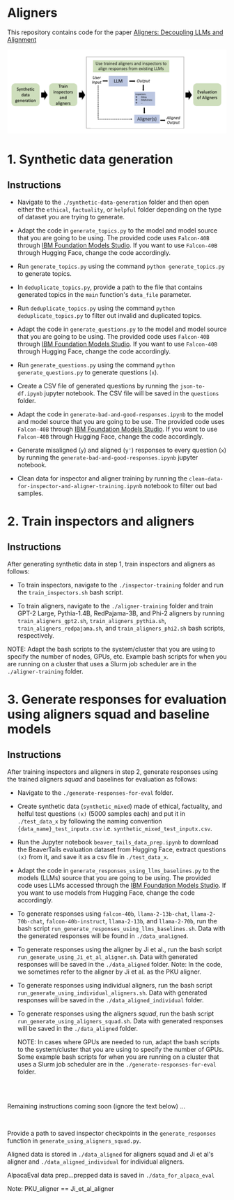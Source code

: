 # Aligners
This repository contains code for the paper [Aligners: Decoupling LLMs and Alignment](https://arxiv.org/pdf/2403.04224)

![title](images/pipeline.png)

# 1. Synthetic data generation
## Instructions

- Navigate to the ```./synthetic-data-generation``` folder and then open either the ```ethical```, ```factuality```, or ```helpful``` folder depending on the type of dataset you are trying to generate.

- Adapt the code in ```generate_topics.py``` to the model and model source that you are going to be using. The provided code uses ```Falcon-40B``` through [IBM Foundation Models Studio](https://ibm.github.io/ibm-generative-ai/v3.0.0/getting_started.html). If you want to use ```Falcon-40B``` through Hugging Face, change the code accordingly.
  
- Run ```generate_topics.py``` using the command ```python generate_topics.py``` to generate topics.
  
- In ```deduplicate_topics.py```, provide a path to the file that contains generated topics in the ```main``` function's ```data_file``` parameter.
  
- Run ```deduplicate_topics.py``` using the command ```python deduplicate_topics.py``` to filter out invalid and duplicated topics.

- Adapt the code in ```generate_questions.py``` to the model and model source that you are going to be using. The provided code uses ```Falcon-40B``` through [IBM Foundation Models Studio](https://ibm.github.io/ibm-generative-ai/v3.0.0/getting_started.html). If you want to use ```Falcon-40B``` through Hugging Face, change the code accordingly.
  
- Run ```generate_questions.py``` using the command ```python generate_questions.py``` to generate questions (```x```).

- Create a CSV file of generated questions by running the ```json-to-df.ipynb``` jupyter notebook. The CSV file will be saved in the ```questions``` folder.

- Adapt the code in ```generate-bad-and-good-responses.ipynb``` to the model and model source that you are going to be use. The provided code uses ```Falcon-40B``` through [IBM Foundation Models Studio](https://ibm.github.io/ibm-generative-ai/v3.0.0/getting_started.html). If you want to use ```Falcon-40B``` through Hugging Face, change the code accordingly.

- Generate misaligned (```y```) and aligned (```y'```) responses to every question (```x```) by running the ```generate-bad-and-good-responses.ipynb``` jupyter notebook.

- Clean data for inspector and aligner training by running the ```clean-data-for-inspector-and-aligner-training.ipynb``` notebook to filter out bad samples.


# 2. Train inspectors and aligners
## Instructions

After generating synthetic data in step 1, train inspectors and aligners as follows:

- To train inspectors, navigate to the ```./inspector-training``` folder and run the ```train_inspectors.sh``` bash script.
  
- To train aligners, navigate to the ```./aligner-training``` folder and train GPT-2 Large, Pythia-1.4B, RedPajama-3B, and Phi-2 aligners by running ```train_aligners_gpt2.sh```, ```train_aligners_pythia.sh```, ```train_aligners_redpajama.sh```, and ```train_aligners_phi2.sh``` bash scripts, respectively.

NOTE: Adapt the bash scripts to the system/cluster that you are using to specify the number of nodes, GPUs, etc. Example bash scripts for when you are running on a cluster that uses a Slurm job scheduler are in the ```./aligner-training``` folder.


# 3. Generate responses for evaluation using aligners squad and baseline models
## Instructions

After training inspectors and aligners in step 2, generate responses using the trained aligners *squad* and baselines for evaluation as follows:

- Navigate to the ```./generate-responses-for-eval``` folder.

- Create synthetic data (```synthetic_mixed```) made of ethical, factuality, and helful test questions ```(x)``` (5000 samples each) and put it in ```./test_data_x``` by following the naming convention ```{data_name}_test_inputx.csv``` i.e. ```synthetic_mixed_test_inputx.csv```.

- Run the Jupyter notebook ```beaver_tails_data_prep.ipynb``` to download the BeaverTails evaluation dataset from Hugging Face, extract questions ```(x)``` from it, and save it as a csv file in ```./test_data_x```.

- Adapt the code in ```generate_responses_using_llms_baselines.py``` to the models (LLMs) source that you are going to be using. The provided code uses LLMs accessed through the [IBM Foundation Models Studio](https://ibm.github.io/ibm-generative-ai/v3.0.0/getting_started.html). If you want to use models from Hugging Face, change the code accordingly.

- To generate responses using ```falcon-40b```, ```llama-2-13b-chat```, ```llama-2-70b-chat```, ```falcon-40b-instruct```, ```llama-2-13b```, and ```llama-2-70b```, run the bash script ```run_generate_responses_using_llms_baselines.sh```. Data with the generated responses will be found in ```./data_unaligned```.

- To generate responses using the aligner by Ji et al., run the bash script ```run_generate_using_Ji_et_al_aligner.sh```. Data with generated responses will be saved in the ```./data_aligned``` folder. Note: In the code, we sometimes refer to the aligner by Ji et al. as the PKU aligner.

- To generate responses using individual aligners, run the bash script ```run_generate_using_individual_aligners.sh```. Data with generated responses will be saved in the ```./data_aligned_individual``` folder.

- To generate responses using the aligners *squad*, run the bash script ```run_generate_using_aligners_squad.sh```. Data with generated responses will be saved in the ```./data_aligned``` folder.

  NOTE: In cases where GPUs are needed to run, adapt the bash scripts to the system/cluster that you are using to specify the number of GPUs. Some example bash scripts for when you are running on a cluster that uses a Slurm job scheduler are in the ```./generate-responses-for-eval``` folder.

<br><br>

Remaining instructions coming soon (ignore the text below) ...

<br>

Provide a path to saved inspector checkpoints in the ```generate_responses``` function in ```generate_using_aligners_squad.py```. <br>

Aligned data is stored in ```./data_aligned``` for aligners squad and Ji et al's aligner and ```./data_aligned_individual``` for individual aligners.<br>


AlpacaEval data prep...prepped data is saved in ```./data_for_alpaca_eval```

Note: PKU_aligner == Ji_et_al_aligner



